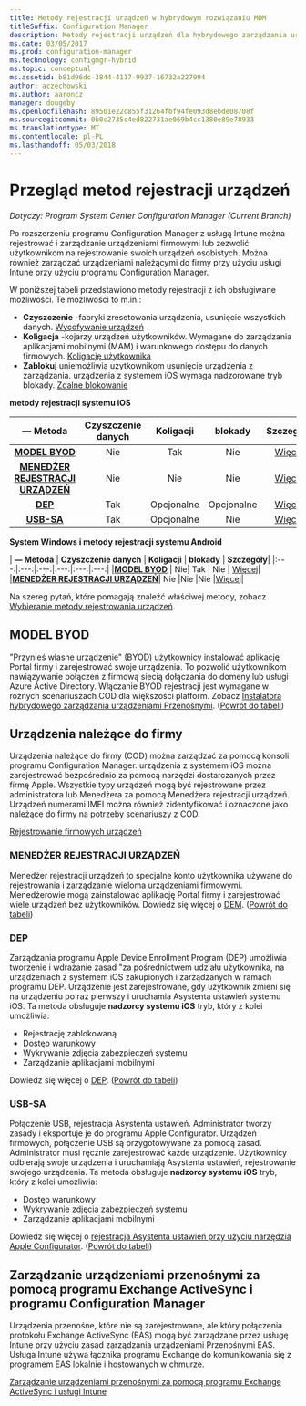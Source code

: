 ```yaml
---
title: Metody rejestracji urządzeń w hybrydowym rozwiązaniu MDM
titleSuffix: Configuration Manager
description: Metody rejestracji urządzeń dla hybrydowego zarządzania urządzeniami przenośnymi.
ms.date: 03/05/2017
ms.prod: configuration-manager
ms.technology: configmgr-hybrid
ms.topic: conceptual
ms.assetid: b81d06dc-3844-4117-9937-16732a227994
author: aczechowski
ms.author: aaroncz
manager: dougeby
ms.openlocfilehash: 89501e22c855f31264fbf94fe093d8ebde08708f
ms.sourcegitcommit: 0b0c2735c4ed822731ae069b4cc1380e89e78933
ms.translationtype: MT
ms.contentlocale: pl-PL
ms.lasthandoff: 05/03/2018
---
```

# <a name="overview-of-device-enrollment-methods"></a>Przegląd metod rejestracji urządzeń

*Dotyczy: Program System Center Configuration Manager (Current Branch)*

Po rozszerzeniu programu Configuration Manager z usługą Intune można rejestrować i zarządzanie urządzeniami firmowymi lub zezwolić użytkownikom na rejestrowanie swoich urządzeń osobistych. Można również zarządzać urządzeniami należącymi do firmy przy użyciu usługi Intune przy użyciu programu Configuration Manager.

W poniższej tabeli przedstawiono metody rejestracji z ich obsługiwane możliwości. Te możliwości to m.in.:
- **Czyszczenie** -fabryki zresetowania urządzenia, usunięcie wszystkich danych. [Wycofywanie urządzeń](../deploy-use/wipe-lock-reset-devices.md)
- **Koligacja** -kojarzy urządzeń użytkowników. Wymagane do zarządzania aplikacjami mobilnymi (MAM) i warunkowego dostępu do danych firmowych. [Koligację użytkownika](../deploy-use/user-affinity-for-hybrid-managed-devices.md)
- **Zablokuj** uniemożliwia użytkownikom usunięcie urządzenia z zarządzania. urządzenia z systemem iOS wymaga nadzorowane tryb blokady. [Zdalne blokowanie](../deploy-use/wipe-lock-reset-devices.md#remote-lock)

**metody rejestracji systemu iOS**

| **— Metoda** |  **Czyszczenie danych** |  **Koligacji**    |   **blokady** | **Szczegóły** |
|:---:|:---:|:---:|:---:|:---:|
|**[MODEL BYOD](#byod)** | Nie|    Tak |   Nie | [Więcej](../deploy-use/enable-platform-enrollment.md)|
|**[MENEDŻER REJESTRACJI URZĄDZEŃ](#dem)**|   Nie |Nie |Nie  | [Więcej](../deploy-use/enroll-devices-with-device-enrollment-manager.md)|
|**[DEP](#dep)**|   Tak |   Opcjonalne |  Opcjonalne|[Więcej](../deploy-use/ios-device-enrollment-program-for-hybrid.md)|
|**[USB-SA](#usb-sa)**| Tak |   Opcjonalne |  Nie| [Więcej](../deploy-use/ios-hybrid-enrollment-using-apple-configurator.md)|

**System Windows i metody rejestracji systemu Android**

| **— Metoda** |  **Czyszczenie danych** |  **Koligacji**    |   **blokady** | **Szczegóły**|
|:---:|:---:|:---:|:---:|:---:|:---:|
|**[MODEL BYOD](#byod)** | Nie|    Tak |   Nie | [Więcej](../deploy-use/enroll-hybrid-windows.md)|
|**[MENEDŻER REJESTRACJI URZĄDZEŃ](#dem)**|   Nie |Nie |Nie  |[Więcej](../deploy-use/enroll-devices-with-device-enrollment-manager.md)|

Na szereg pytań, które pomagają znaleźć właściwej metody, zobacz [Wybieranie metody rejestrowania urządzeń](/intune/get-started/choose-how-to-enroll-devices1).

## <a name="byod"></a>MODEL BYOD
"Przynieś własne urządzenie" (BYOD) użytkownicy instalować aplikację Portal firmy i zarejestrować swoje urządzenia. To pozwolić użytkownikom nawiązywanie połączeń z firmową siecią dołączania do domeny lub usługi Azure Active Directory. Włączanie BYOD rejestracji jest wymagane w różnych scenariuszach COD dla większości platform. Zobacz [Instalatora hybrydowego zarządzania urządzeniami Przenośnymi](../deploy-use/setup-hybrid-mdm.md). ([Powrót do tabeli](#overview-of-device-enrollment-methods))

## <a name="corporate-owned-devices"></a>Urządzenia należące do firmy
Urządzenia należące do firmy (COD) można zarządzać za pomocą konsoli programu Configuration Manager. urządzenia z systemem iOS można zarejestrować bezpośrednio za pomocą narzędzi dostarczanych przez firmę Apple. Wszystkie typy urządzeń mogą być rejestrowane przez administratora lub Menedżera za pomocą Menedżera rejestracji urządzeń. Urządzeń numerami IMEI można również zidentyfikować i oznaczone jako należące do firmy na potrzeby scenariuszy z COD.

[Rejestrowanie firmowych urządzeń](../deploy-use/enroll-company-owned-devices.md)

### <a name="dem"></a>MENEDŻER REJESTRACJI URZĄDZEŃ
Menedżer rejestracji urządzeń to specjalne konto użytkownika używane do rejestrowania i zarządzanie wieloma urządzeniami firmowymi. Menedżerowie mogą zainstalować aplikację Portal firmy i zarejestrować wiele urządzeń bez użytkowników. Dowiedz się więcej o [DEM](../deploy-use/enroll-devices-with-device-enrollment-manager.md). ([Powrót do tabeli](#overview-of-device-enrollment-methods))

### <a name="dep"></a>DEP
Zarządzania programu Apple Device Enrollment Program (DEP) umożliwia tworzenie i wdrażanie zasad "za pośrednictwem udziału użytkownika, na urządzeniach z systemem iOS zakupionych i zarządzanych w ramach programu DEP. Urządzenie jest zarejestrowane, gdy użytkownik zmieni się na urządzeniu po raz pierwszy i uruchamia Asystenta ustawień systemu iOS. Ta metoda obsługuje **nadzorcy systemu iOS** tryb, który z kolei umożliwia:
  - Rejestrację zablokowaną
  - Dostęp warunkowy
  - Wykrywanie zdjęcia zabezpieczeń systemu
  - Zarządzanie aplikacjami mobilnymi

Dowiedz się więcej o [DEP](../deploy-use/ios-device-enrollment-program-for-hybrid.md). ([Powrót do tabeli](#overview-of-device-enrollment-methods))

### <a name="usb-sa"></a>USB-SA
Połączenie USB, rejestracja Asystenta ustawień. Administrator tworzy zasady i eksportuje je do programu Apple Configurator. Urządzeń firmowych, połączenie USB są przygotowywane za pomocą zasad. Administrator musi ręcznie zarejestrować każde urządzenie. Użytkownicy odbierają swoje urządzenia i uruchamiają Asystenta ustawień, rejestrowanie swojego urządzenia. Ta metoda obsługuje **nadzorcy systemu iOS** tryb, który z kolei umożliwia:
  - Dostęp warunkowy
  - Wykrywanie zdjęcia zabezpieczeń systemu
  - Zarządzanie aplikacjami mobilnymi

Dowiedz się więcej o [rejestracja Asystenta ustawień przy użyciu narzędzia Apple Configurator](../deploy-use/ios-hybrid-enrollment-using-apple-configurator.md). ([Powrót do tabeli](#overview-of-device-enrollment-methods))

## <a name="mobile-device-management-with-exchange-activesync-and-configuration-manager"></a>Zarządzanie urządzeniami przenośnymi za pomocą programu Exchange ActiveSync i programu Configuration Manager
Urządzenia przenośne, które nie są zarejestrowane, ale który połączenia protokołu Exchange ActiveSync (EAS) mogą być zarządzane przez usługę Intune przy użyciu zasad zarządzania urządzeniami Przenośnymi EAS. Usługa Intune używa łącznika programu Exchange do komunikowania się z programem EAS lokalnie i hostowanych w chmurze.

[Zarządzanie urządzeniami przenośnymi za pomocą programu Exchange ActiveSync i usługi Intune](../deploy-use/manage-mobile-devices-with-exchange-activesync.md)
